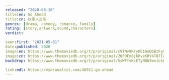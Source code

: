 ```yaml
---
released: "2020-08-10"
title:en: Go Ahead
title:cn: 以家人之名
genres: [drama, comedy, romance, family]
rating: [story,artwork,sound,characters]
verdict:

seen:first: "2021-05-01"
date:published: 2020
image:en: https://www.themoviedb.org/t/p/original/c9TNv9KryKb16eDDBzFg9eKwtDC.jpg
image:cn: https://www.themoviedb.org/t/p/original/26POFm6j6hveKRY4T87IcPlZioc.jpg
backdrop: https://www.themoviedb.org/t/p/original/5sWFfvKcETyNBNfmniLk8b3kOS3.jpg

link:mdl: https://mydramalist.com/40911-go-ahead
---
```

